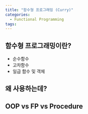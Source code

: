 ```yaml
---
title: "함수형 프로그래밍 (Curry)"
categories:
  - Functional Programming
tags:
---
```

## 함수형 프로그래밍이란?
- 순수함수
- 고차함수
- 일급 함수 및 객체

## 왜 사용하는데?

## OOP vs FP vs Procedure
